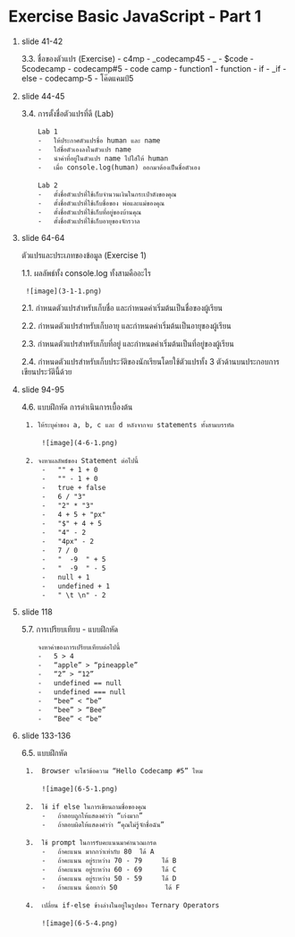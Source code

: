 # Exercise Basic JavaScript - Part 1

1.  slide 41-42

    3.3.   ชื่อของตัวแปร (Exercise)
            -   c4mp
            -   _codecamp45
            -   _
            -   $code
            -   5codecamp
            -   codecamp#5
            -   code camp
            -   function1
            -   function
            -   if
            -   _if
            -   else
            -   codecamp-5
            -   โค๊ดแคมป์5


2.  slide 44-45

    3.4.   การตั้งชื่อตัวแปรที่ดี (Lab)

	        Lab 1
            -   ให้ประกาศตัวแปรชื่อ human และ name
            -   ใส่ชื่อตัวเองลงในตัวแปร name
            -   นำค่าที่อยู่ในตัวแปร name ไปใส่ให้ human 
            -   เมื่อ console.log(human) ออกมาต้องเป็นชื่อตัวเอง

            Lab 2
            -   ตั้งชื่อตัวแปรที่ใช้เก็บจำนวนเงินในกระเป๋าตังของคุณ
            -   ตั้งชื่อตัวแปรที่ใช้เก็บชื่อของ พ่อและแม่ของคุณ
            -   ตั้งชื่อตัวแปรที่ใช้เก็บที่อยู่ของบ้านคุณ
            -   ตั้งชื่อตัวแปรที่ใช้เก็บอายุของจักรวาล

3. slide 64-64

    ตัวแปรและประเภทของข้อมูล (Exercise 1)
    
    1.1.    ผลลัพธ์ทั้ง console.log ทั้งสามคืออะไร

        ![image](3-1-1.png)

    2.1. กำหนดตัวแปรสำหรับเก็บชื่อ และกำหนดค่าเริ่มต้นเป็นชื่อของผู้เรียน
    
    2.2. กำหนดตัวแปรสำหรับเก็บอายุ และกำหนดค่าเริ่มต้นเป็นอายุของผู้เรียน
    
    2.3. กำหนดตัวแปรสำหรับเก็บที่อยู่ และกำหนดค่าเริ่มต้นเป็นที่อยู่ของผู้เรียน
    
    2.4. กำหนดตัวแปรสำหรับเก็บประวัติของนักเรียนโดยใช้ตัวแปรทั้ง 3 ตัวด้านบนประกอบการเขียนประวัตินี้ด้วย

4. slide 94-95

    4.6. แบบฝึกหัด การดำเนินการเบื้องต้น

        1. ให้ระบุค่าของ a, b, c และ d หลังจากจบ statements ทั้งสามบรรทัด

            ![image](4-6-1.png)

        2. จงหาผลลัพธ์ของ Statement ต่อไปนี้
            -   "" + 1 + 0
            -   "" - 1 + 0
            -   true + false
            -   6 / "3"
            -   "2" * "3"
            -   4 + 5 + "px"
            -   "$" + 4 + 5
            -   "4" - 2
            -   "4px" - 2
            -   7 / 0
            -   "  -9  " + 5
            -   "  -9  " - 5
            -   null + 1
            -   undefined + 1
            -   " \t \n" - 2

5.  slide 118

    5.7.  การเปรียบเทียบ - แบบฝึกหัด

            จงหาค่าของการเปรียบเทียบต่อไปนี้
            -   5 > 4
            -   “apple” > “pineapple”
            -   “2” > “12”
            -   undefined == null
            -   undefined === null
            -   “bee” < “be”
            -   “bee” > “Bee”
            -   “Bee” < “be”

6. slide 133-136

    6.5.  แบบฝึกหัด

        1.  Browser จะโชว์ข้อความ “Hello Codecamp #5” ไหม

            ![image](6-5-1.png)

        2.  ใช้ if else ในการเขียนถามชื่อของคุณ
            -   ถ้าตอบถูกให้แสดงคำว่า “เก่งมาก”
            -   ถ้าตอบผิดให้แสดงคำว่า “คุณไม่รู้จักชื่อฉัน”

        3.  ใช้ prompt ในการรับคะแนนมาคำนวณเกรด
            -   ถ้าคะแนน มากกว่าเท่ากับ 80	ได้ A
            -   ถ้าคะแนน อยู่ระหว่าง 70 - 79 	 ได้ B
            -   ถ้าคะแนน อยู่ระหว่าง 60 - 69 	 ได้ C
            -   ถ้าคะแนน อยู่ระหว่าง 50 - 59 	 ได้ D
            -   ถ้าคะแนน น้อยกว่า 50		    ได้ F

        4.  เปลี่ยน if-else ข้างล่างในอยู่ในรูปของ Ternary Operators

            ![image](6-5-4.png)




